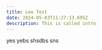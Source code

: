 ```yaml
---
title: Lee Test
date: 2024-05-03T11:27:13.695Z
description: This is called intro
---
```

yes yebs shsdbs sns
